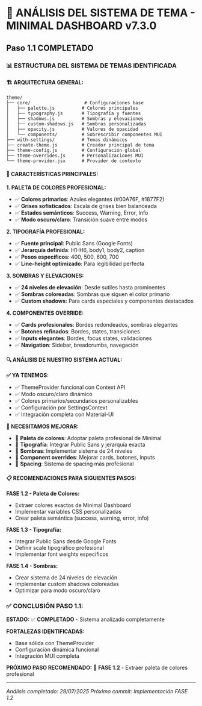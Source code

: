# 🎨 ANÁLISIS DEL SISTEMA DE TEMA - MINIMAL DASHBOARD v7.3.0
## Paso 1.1 COMPLETADO

### 📊 ESTRUCTURA DEL SISTEMA DE TEMAS IDENTIFICADA

#### 🏗️ **ARQUITECTURA GENERAL:**
```
theme/
├── core/                    # Configuraciones base
│   ├── palette.js          # Colores principales
│   ├── typography.js       # Tipografía y fuentes
│   ├── shadows.js          # Sombras y elevaciones
│   ├── custom-shadows.js   # Sombras personalizadas
│   ├── opacity.js          # Valores de opacidad
│   └── components/         # Sobrescribir componentes MUI
├── with-settings/          # Temas dinámicos
├── create-theme.js         # Creador principal de tema
├── theme-config.js         # Configuración global
├── theme-overrides.js      # Personalizaciones MUI
└── theme-provider.jsx      # Provider de contexto
```

#### 🎨 **CARACTERÍSTICAS PRINCIPALES:**

**1. PALETA DE COLORES PROFESIONAL:**
- ✅ **Colores primarios**: Azules elegantes (#00A76F, #1877F2)
- ✅ **Grises sofisticados**: Escala de grises bien balanceada
- ✅ **Estados semánticos**: Success, Warning, Error, Info
- ✅ **Modo oscuro/claro**: Transición suave entre modos

**2. TIPOGRAFÍA PROFESIONAL:**
- ✅ **Fuente principal**: Public Sans (Google Fonts)
- ✅ **Jerarquía definida**: H1-H6, body1, body2, caption
- ✅ **Pesos específicos**: 400, 500, 600, 700
- ✅ **Line-height optimizado**: Para legibilidad perfecta

**3. SOMBRAS Y ELEVACIONES:**
- ✅ **24 niveles de elevación**: Desde sutiles hasta prominentes
- ✅ **Sombras coloreadas**: Sombras que siguen el color primario
- ✅ **Custom shadows**: Para cards especiales y componentes destacados

**4. COMPONENTES OVERRIDE:**
- ✅ **Cards profesionales**: Bordes redondeados, sombras elegantes
- ✅ **Botones refinados**: Bordes, states, transiciones
- ✅ **Inputs elegantes**: Bordes, focus states, validaciones
- ✅ **Navigation**: Sidebar, breadcrumbs, navegación

#### 🔍 **ANÁLISIS DE NUESTRO SISTEMA ACTUAL:**

**✅ YA TENEMOS:**
- ✅ ThemeProvider funcional con Context API
- ✅ Modo oscuro/claro dinámico
- ✅ Colores primarios/secundarios personalizables
- ✅ Configuración por SettingsContext
- ✅ Integración completa con Material-UI

**🔄 NECESITAMOS MEJORAR:**
- 🎯 **Paleta de colores**: Adoptar paleta profesional de Minimal
- 🎯 **Tipografía**: Integrar Public Sans y jerarquía exacta
- 🎯 **Sombras**: Implementar sistema de 24 niveles
- 🎯 **Component overrides**: Mejorar cards, botones, inputs
- 🎯 **Spacing**: Sistema de spacing más profesional

#### 📋 **RECOMENDACIONES PARA SIGUIENTES PASOS:**

**FASE 1.2 - Paleta de Colores:**
- Extraer colores exactos de Minimal Dashboard
- Implementar variables CSS personalizadas
- Crear paleta semántica (success, warning, error, info)

**FASE 1.3 - Tipografía:**
- Integrar Public Sans desde Google Fonts
- Definir scale tipográfico profesional
- Implementar font weights específicos

**FASE 1.4 - Sombras:**
- Crear sistema de 24 niveles de elevación
- Implementar custom shadows coloreadas
- Optimizar para modo oscuro/claro

### ✅ **CONCLUSIÓN PASO 1.1:**

**ESTADO:** ✅ **COMPLETADO** - Sistema analizado completamente

**FORTALEZAS IDENTIFICADAS:**
- Base sólida con ThemeProvider
- Configuración dinámica funcional
- Integración MUI completa

**PRÓXIMO PASO RECOMENDADO:** 
🎯 **FASE 1.2** - Extraer paleta de colores profesional

---
*Análisis completado: 29/07/2025*
*Próximo commit: Implementación FASE 1.2*
